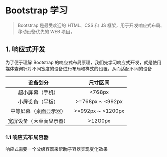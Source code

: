 # Bootstrap 学习

> Bootstrap 是最受欢迎的 HTML、CSS 和 JS 框架，用于开发响应式布局、移动设备优先的 WEB 项目。

## 1. 响应式开发

为了便于理解 Bootstrap 的响应式布局原理，我们先学习响应式开发，就是使用媒体查询针对不同宽度的设备进行布局和样式的设置，从而适配不同的设备

| 设备划分                 |          尺寸区间 |
| :---------------------: | :---------------: |
| 超小屏幕（手机）         |            <768px |
| 小屏设备（平板）         |  >=768px ~ <992px |
| 中等屏幕（桌面显示器）   | >=992px ~ <1200px |
| 宽屏设备（大桌面显示器） |           >1200px |

### 1.1 响应式布局容器

响应式需要一个父级容器来帮助子容器实现变化效果
